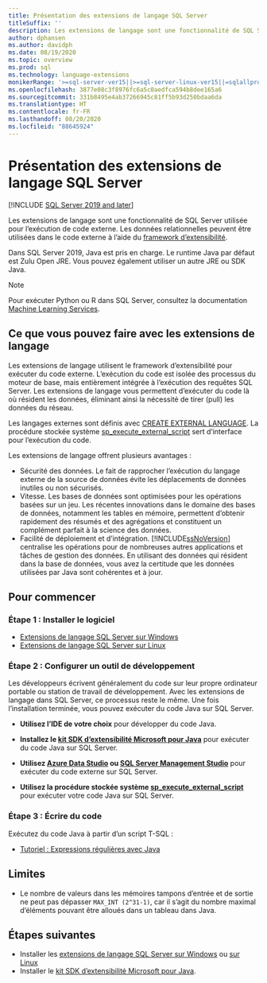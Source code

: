 ```yaml
---
title: Présentation des extensions de langage SQL Server
titleSuffix: ''
description: Les extensions de langage sont une fonctionnalité de SQL Server utilisée pour l’exécution de code externe. Dans SQL Server 2019, Java est pris en charge. Les données relationnelles peuvent être utilisées dans le code externe avec le framework d’extensibilité.
author: dphansen
ms.author: davidph
ms.date: 08/19/2020
ms.topic: overview
ms.prod: sql
ms.technology: language-extensions
monikerRange: '>=sql-server-ver15||>=sql-server-linux-ver15||=sqlallproducts-allversions'
ms.openlocfilehash: 3877e08c3f8976fc6a5c0aedfca594b8dee165a6
ms.sourcegitcommit: 331b8495e4ab37266945c81ff5b93d250bdaa6da
ms.translationtype: HT
ms.contentlocale: fr-FR
ms.lasthandoff: 08/20/2020
ms.locfileid: "88645924"
---
```

# <a name="what-is-sql-server-language-extensions"></a>Présentation des extensions de langage SQL Server
[!INCLUDE [SQL Server 2019 and later](../includes/applies-to-version/sqlserver2019.md)]

Les extensions de langage sont une fonctionnalité de SQL Server utilisée pour l’exécution de code externe. Les données relationnelles peuvent être utilisées dans le code externe à l’aide du [framework d’extensibilité](concepts/extensibility-framework.md).

Dans SQL Server 2019, Java est pris en charge. Le runtime Java par défaut est Zulu Open JRE. Vous pouvez également utiliser un autre JRE ou SDK Java.

> [!NOTE]
> Pour exécuter Python ou R dans SQL Server, consultez la documentation [Machine Learning Services](../machine-learning/sql-server-machine-learning-services.md).

## <a name="what-you-can-do-with-language-extensions"></a>Ce que vous pouvez faire avec les extensions de langage

Les extensions de langage utilisent le framework d’extensibilité pour exécuter du code externe. L’exécution du code est isolée des processus du moteur de base, mais entièrement intégrée à l’exécution des requêtes SQL Server. Les extensions de langage vous permettent d’exécuter du code là où résident les données, éliminant ainsi la nécessité de tirer (pull) les données du réseau.

Les langages externes sont définis avec [CREATE EXTERNAL LANGUAGE](https://docs.microsoft.com/sql/t-sql/statements/create-external-language-transact-sql). La procédure stockée système [sp_execute_external_script](https://docs.microsoft.com/sql/relational-databases/system-stored-procedures/sp-execute-external-script-transact-sql) sert d’interface pour l’exécution du code.

Les extensions de langage offrent plusieurs avantages :

+ Sécurité des données. Le fait de rapprocher l’exécution du langage externe de la source de données évite les déplacements de données inutiles ou non sécurisés.
+ Vitesse. Les bases de données sont optimisées pour les opérations basées sur un jeu. Les récentes innovations dans le domaine des bases de données, notamment les tables en mémoire, permettent d’obtenir rapidement des résumés et des agrégations et constituent un complément parfait à la science des données.
+ Facilité de déploiement et d’intégration. [!INCLUDE[ssNoVersion](../includes/ssnoversion-md.md)] centralise les opérations pour de nombreuses autres applications et tâches de gestion des données. En utilisant des données qui résident dans la base de données, vous avez la certitude que les données utilisées par Java sont cohérentes et à jour.

## <a name="how-to-get-started"></a>Pour commencer

### <a name="step-1-install-the-software"></a>Étape 1 : Installer le logiciel

+ [Extensions de langage SQL Server sur Windows](install/install-sql-server-language-extensions-on-windows.md)
+ [Extensions de langage SQL Server sur Linux](../linux/sql-server-linux-setup-language-extensions.md)

### <a name="step-2-configure-a-development-tool"></a>Étape 2 : Configurer un outil de développement

Les développeurs écrivent généralement du code sur leur propre ordinateur portable ou station de travail de développement. Avec les extensions de langage dans SQL Server, ce processus reste le même. Une fois l’installation terminée, vous pouvez exécuter du code Java sur SQL Server.

+ **Utilisez l’IDE de votre choix** pour développer du code Java.

+ **Installez le [kit SDK d’extensibilité Microsoft pour Java](how-to/extensibility-sdk-java-sql-server.md)** pour exécuter du code Java sur SQL Server.

+ **Utilisez [Azure Data Studio](https://docs.microsoft.com/sql/azure-data-studio/what-is) ou [SQL Server Management Studio](https://docs.microsoft.com/sql/ssms/sql-server-management-studio-ssms)** pour exécuter du code externe sur SQL Server.

+ **Utilisez la procédure stockée système [sp_execute_external_script](https://docs.microsoft.com/sql/relational-databases/system-stored-procedures/sp-execute-external-script-transact-sql)** pour exécuter votre code Java sur SQL Server.

### <a name="step-3-write-your-first-code"></a>Étape 3 : Écrire du code

Exécutez du code Java à partir d’un script T-SQL :

+ [Tutoriel : Expressions régulières avec Java](tutorials/search-for-string-using-regular-expressions-in-java.md)

## <a name="limitations"></a>Limites

+ Le nombre de valeurs dans les mémoires tampons d’entrée et de sortie ne peut pas dépasser `MAX_INT (2^31-1)`, car il s’agit du nombre maximal d’éléments pouvant être alloués dans un tableau dans Java.

## <a name="next-steps"></a>Étapes suivantes

+ Installer les [extensions de langage SQL Server sur Windows](install/install-sql-server-language-extensions-on-windows.md) ou [sur Linux](../linux/sql-server-linux-setup-language-extensions.md)
+ Installer le [kit SDK d’extensibilité Microsoft pour Java](how-to/extensibility-sdk-java-sql-server.md).
